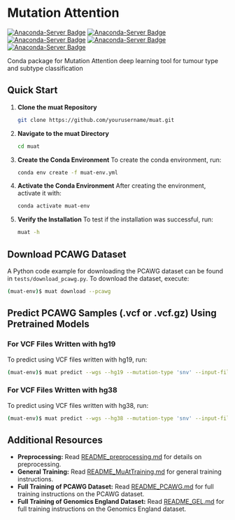 # Mutation Attention

[![Anaconda-Server Badge](https://anaconda.org/bioconda/muat/badges/version.svg)](https://anaconda.org/bioconda/muat) [![Anaconda-Server Badge](https://anaconda.org/bioconda/muat/badges/latest_release_date.svg)](https://anaconda.org/bioconda/muat) [![Anaconda-Server Badge](https://anaconda.org/bioconda/muat/badges/platforms.svg)](https://anaconda.org/bioconda/muat) [![Anaconda-Server Badge](https://anaconda.org/bioconda/muat/badges/license.svg)](https://anaconda.org/bioconda/muat) [![Anaconda-Server Badge](https://anaconda.org/bioconda/muat/badges/downloads.svg)](https://anaconda.org/bioconda/muat)

Conda package for Mutation Attention deep learning tool for tumour type and subtype classification

## Quick Start

1. **Clone the muat Repository**
   ```bash
   git clone https://github.com/yourusername/muat.git
   ```

2. **Navigate to the muat Directory**
   ```bash
   cd muat
   ```

3. **Create the Conda Environment**
   To create the conda environment, run:
   ```bash
   conda env create -f muat-env.yml
   ```

4. **Activate the Conda Environment**
   After creating the environment, activate it with:
   ```bash
   conda activate muat-env
   ```

5. **Verify the Installation**
   To test if the installation was successful, run:
   ```bash
   muat -h
   ```

## Download PCAWG Dataset
A Python code example for downloading the PCAWG dataset can be found in `tests/download_pcawg.py`. To download the dataset, execute:
```bash
(muat-env)$ muat download --pcawg
```

## Predict PCAWG Samples (.vcf or .vcf.gz) Using Pretrained Models

### For VCF Files Written with hg19
To predict using VCF files written with hg19, run:
```bash
(muat-env)$ muat predict --wgs --hg19 --mutation-type 'snv' --input-filepath 'sample1_hg19.vcf.gz' 'sample2_hg19.vcf.gz' --result-dir 'path/to/result_dir/'
```

### For VCF Files Written with hg38
To predict using VCF files written with hg38, run:
```bash
(muat-env)$ muat predict --wgs --hg38 --mutation-type 'snv' --input-filepath 'sample_hg38.vcf' --result-dir 'path/to/result_dir/'
```

## Additional Resources
- **Preprocessing:** Read [README_preprocessing.md](README_preprocessing.md) for details on preprocessing.
- **General Training:** Read [README_MuAtTraining.md](README_MuAtTraining.md) for general training instructions.
- **Full Training of PCAWG Dataset:** Read [README_PCAWG.md](README_PCAWG.md) for full training instructions on the PCAWG dataset.
- **Full Training of Genomics England Dataset:** Read [README_GEL.md](README_GEL.md) for full training instructions on the Genomics England dataset.